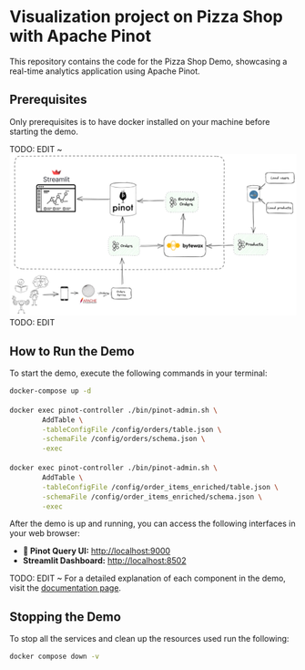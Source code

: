 # Visualization project on Pizza Shop with Apache Pinot

This repository contains the code for the Pizza Shop Demo, showcasing a real-time analytics application using Apache Pinot.

## Prerequisites

Only prerequisites is to have docker installed on your machine before starting the demo.

 TODO: EDIT ~ ![Architecture Diagram](images/architecture.png) TODO: EDIT

## How to Run the Demo

To start the demo, execute the following commands in your terminal:

```bash
docker-compose up -d

docker exec pinot-controller ./bin/pinot-admin.sh \
		AddTable \
		-tableConfigFile /config/orders/table.json \
		-schemaFile /config/orders/schema.json \
		-exec

docker exec pinot-controller ./bin/pinot-admin.sh \
		AddTable \
		-tableConfigFile /config/order_items_enriched/table.json \
		-schemaFile /config/order_items_enriched/schema.json \
		-exec
```
After the demo is up and running, you can access the following interfaces in your web browser:

- **🍷 Pinot Query UI:** [http://localhost:9000](http://localhost:9000)
- **Streamlit Dashboard:** [http://localhost:8502](http://localhost:8502)

TODO: EDIT ~ For a detailed explanation of each component in the demo, visit the [documentation page](https://dev.startree.ai/docs/pinot/demo-apps/pizza-shop).


## Stopping the Demo

To stop all the services and clean up the resources used run the following:

```bash
docker compose down -v
```